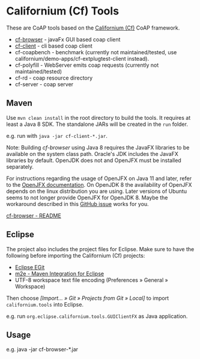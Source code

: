 Californium (Cf) Tools
======================

These are CoAP tools based on the
[Californium (Cf)](https://github.com/eclipse/californium) CoAP framework.

* [cf-browser](cf-browser/README.md) - javaFx GUI based coap client
* [cf-client](cf-client/README.md) - cli based coap client
* cf-coapbench - benchmark (currently not maintained/tested, use californium/demo-apps/cf-extplugtest-client instead).
* cf-polyfill - WebServer emits coap requests (currently not maintained/tested)
* cf-rd - coap resource directory
* cf-server - coap server

Maven
-----

Use `mvn clean install` in the root directory to build the tools. It requires at least a Java 8 SDK. The standalone JARs will be created in the `run` folder.

e.g. run with `java -jar cf-client-*.jar`.


Note: Building *cf-browser* using Java 8 requires the JavaFX libraries to be available on the system class path.
Oracle's JDK includes the JavaFX libraries by default. OpenJDK does not and OpenJFX must be installed separately.

For instructions regarding the usage of OpenJFX on Java 11 and later, refer to the [OpenJFX documentation](https://openjfx.io/).
On OpenJDK 8 the availability of OpenJFX depends on the linux distribution you are using. Later versions of Ubuntu seems to not longer provide OpenJFX for OpenJDK 8. Maybe the workaround described in this [GitHub issue](https://github.com/JabRef/help.jabref.org/issues/204)
works for you.

[cf-browser - README](cf-browser/README.md)

Eclipse
-------

The project also includes the project files for Eclipse. Make sure to have the
following before importing the Californium (Cf) projects:

* [Eclipse EGit](http://www.eclipse.org/egit/)
* [m2e - Maven Integration for Eclipse](http://www.eclipse.org/m2e/)
* UTF-8 workspace text file encoding (Preferences &raquo; General &raquo; Workspace)

Then choose *[Import... &raquo; Git &raquo; Projects from Git &raquo; Local]*
to import `californium.tools` into Eclipse.

e.g. run `org.eclipse.californium.tools.GUIClientFX` as Java application.

Usage
-----

e.g. java -jar cf-browser-*.jar

